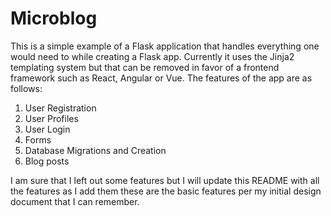 # Microblog
This is a simple example of a Flask application that handles everything
one would need to while creating a Flask app. Currently it uses the Jinja2
templating system but that can be removed in favor of a frontend framework
such as React, Angular or Vue. The features of the app are as follows:

1. User Registration
2. User Profiles
3. User Login
4. Forms
5. Database Migrations and Creation
6. Blog posts

I am sure that I left out some features but I will update this README with 
all the features as I add them these are the basic features per my initial
design document that I can remember.